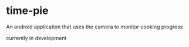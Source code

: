# time-pie
 An android application that uses the camera to monitor cooking progress

currently in development
